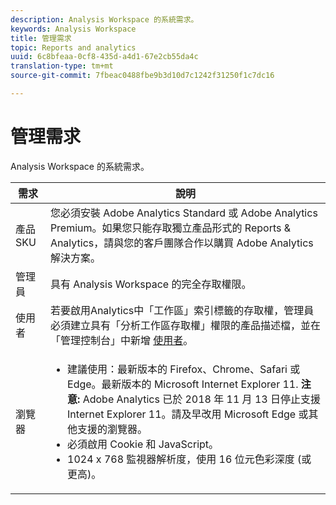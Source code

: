 ```yaml
---
description: Analysis Workspace 的系統需求。
keywords: Analysis Workspace
title: 管理需求
topic: Reports and analytics
uuid: 6c8bfeaa-0cf8-435d-a4d1-67e2cb55da4c
translation-type: tm+mt
source-git-commit: 7fbeac0488fbe9b3d10d7c1242f31250f1c7dc16

---
```



# 管理需求

Analysis Workspace 的系統需求。

| 需求 | 說明 |
|--- |--- |
| 產品 SKU | 您必須安裝 Adobe Analytics Standard 或 Adobe Analytics Premium。如果您只能存取獨立產品形式的 Reports &amp; Analytics，請與您的客戶團隊合作以購買 Adobe Analytics 解決方案。 |
| 管理員 | 具有 Analysis Workspace 的完全存取權限。 |
| 使用者 | 若要啟用Analytics中「工作區」索引標籤的存取權，管理員必須建立具有「分析工作區存取權」權限的產品描述檔，並在「管理控制台」中新增 [使用者](/help/admin/admin-console/permissions/product-profile.md)。 |
| 瀏覽器 | <ul><li>建議使用：最新版本的 Firefox、Chrome、Safari 或 Edge。最新版本的 Microsoft Internet Explorer 11. **注意:** Adobe Analytics 已於 2018 年 11 月 13 日停止支援 Internet Explorer 11。請及早改用 Microsoft Edge 或其他支援的瀏覽器。</li><li>必須啟用 Cookie 和 JavaScript。</li><li>1024 x 768 監視器解析度，使用 16 位元色彩深度 (或更高)。</li></ul> |
